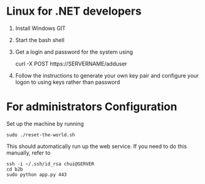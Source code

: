 Linux for .NET developers
========================================

  1. Install Windows GIT

  2. Start the bash shell

  3. Get a login and password for the system using

        curl -X POST https://SERVERNAME/adduser

  4. Follow the instructions to generate your own
     key pair and configure your logon to using
     keys rather than password

  

For administrators Configuration
========================================
 
  Set up the machine by running

    sudo ./reset-the-world.sh

  This should automatically run up the web service.
  If you need to do this manually, refer to

    ssh -i ~/.ssh/id_rsa chui@SERVER
    cd b2b
    sudo python app.py 443

